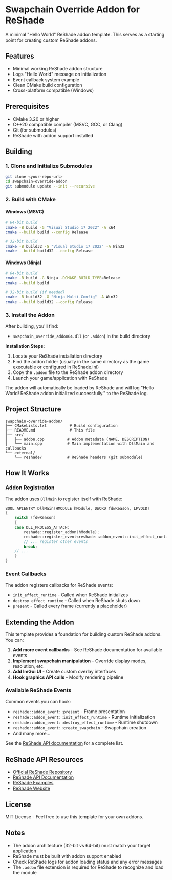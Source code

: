 # Swapchain Override Addon for ReShade

A minimal "Hello World" ReShade addon template. This serves as a starting point for creating custom ReShade addons.

## Features

- Minimal working ReShade addon structure
- Logs "Hello World" message on initialization
- Event callback system example
- Clean CMake build configuration
- Cross-platform compatible (Windows)

## Prerequisites

- CMake 3.20 or higher
- C++20 compatible compiler (MSVC, GCC, or Clang)
- Git (for submodules)
- ReShade with addon support installed

## Building

### 1. Clone and Initialize Submodules

```bash
git clone <your-repo-url>
cd swapchain-override-addon
git submodule update --init --recursive
```

### 2. Build with CMake

#### Windows (MSVC)

```bash
# 64-bit build
cmake -B build -G "Visual Studio 17 2022" -A x64
cmake --build build --config Release

# 32-bit build
cmake -B build32 -G "Visual Studio 17 2022" -A Win32
cmake --build build32 --config Release
```

#### Windows (Ninja)

```bash
# 64-bit build
cmake -B build -G Ninja -DCMAKE_BUILD_TYPE=Release
cmake --build build

# 32-bit build (if needed)
cmake -B build32 -G "Ninja Multi-Config" -A Win32
cmake --build build32 --config Release
```

### 3. Install the Addon

After building, you'll find:
- `swapchain_override_addon64.dll` (or `.addon`) in the build directory

**Installation Steps:**

1. Locate your ReShade installation directory
2. Find the addon folder (usually in the same directory as the game executable or configured in ReShade.ini)
3. Copy the `.addon` file to the ReShade addon directory
4. Launch your game/application with ReShade

The addon will automatically be loaded by ReShade and will log "Hello World! ReShade addon initialized successfully." to the ReShade log.

## Project Structure

```
swapchain-override-addon/
├── CMakeLists.txt          # Build configuration
├── README.md               # This file
├── src/
│   ├── addon.cpp          # Addon metadata (NAME, DESCRIPTION)
│   └── main.cpp           # Main implementation with DllMain and callbacks
└── external/
    └── reshade/           # ReShade headers (git submodule)
```

## How It Works

### Addon Registration

The addon uses `DllMain` to register itself with ReShade:

```cpp
BOOL APIENTRY DllMain(HMODULE hModule, DWORD fdwReason, LPVOID)
{
    switch (fdwReason)
    {
    case DLL_PROCESS_ATTACH:
        reshade::register_addon(hModule);
        reshade::register_event<reshade::addon_event::init_effect_runtime>(on_init);
        // ... register other events
        break;
    // ...
    }
}
```

### Event Callbacks

The addon registers callbacks for ReShade events:

- `init_effect_runtime` - Called when ReShade initializes
- `destroy_effect_runtime` - Called when ReShade shuts down
- `present` - Called every frame (currently a placeholder)

## Extending the Addon

This template provides a foundation for building custom ReShade addons. You can:

1. **Add more event callbacks** - See ReShade documentation for available events
2. **Implement swapchain manipulation** - Override display modes, resolution, etc.
3. **Add ImGui UI** - Create custom overlay interfaces
4. **Hook graphics API calls** - Modify rendering pipeline

### Available ReShade Events

Common events you can hook:
- `reshade::addon_event::present` - Frame presentation
- `reshade::addon_event::init_effect_runtime` - Runtime initialization
- `reshade::addon_event::destroy_effect_runtime` - Runtime shutdown
- `reshade::addon_event::create_swapchain` - Swapchain creation
- And many more...

See the [ReShade API documentation](https://crosire.github.io/reshade-docs/) for a complete list.

## ReShade API Resources

- [Official ReShade Repository](https://github.com/crosire/reshade)
- [ReShade API Documentation](https://crosire.github.io/reshade-docs/)
- [ReShade Examples](https://github.com/crosire/reshade/tree/main/examples)
- [ReShade Website](https://reshade.me/)

## License

MIT License - Feel free to use this template for your own addons.

## Notes

- The addon architecture (32-bit vs 64-bit) must match your target application
- ReShade must be built with addon support enabled
- Check ReShade logs for addon loading status and any error messages
- The `.addon` file extension is required for ReShade to recognize and load the module
